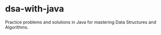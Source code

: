 # dsa-with-java
Practice problems and solutions in Java for mastering Data Structures and Algorithms.
